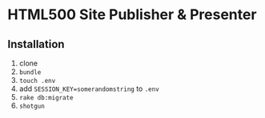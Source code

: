 HTML500 Site Publisher & Presenter
=======

## Installation

1. clone
2. `bundle`
3. `touch .env`
4. add `SESSION_KEY=somerandomstring` to `.env`
5. `rake db:migrate`
6. `shotgun`

